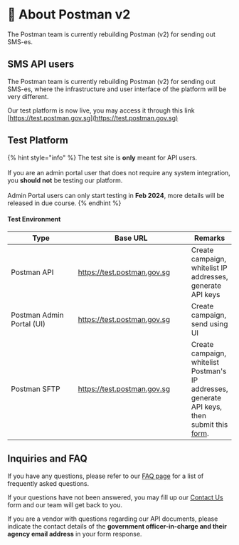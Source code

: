 # 🤖 About Postman v2

The Postman team is currently rebuilding Postman (v2) for sending out SMS-es.

## SMS API users

The Postman team is currently rebuilding Postman (v2) for sending out SMS-es, where the infrastructure and user interface of the platform will be very different.&#x20;

Our test platform is now live, you may access it through this link [https://test.postman.gov.sg](https://test.postman.gov.sg)

## Test Platform

{% hint style="info" %}
The test site is **only** meant for API users.\
\
If you are an admin portal user that does not require any system integration, you **should not** be testing our platform.\
\
Admin Portal users can only start testing in **Feb 2024**, more details will be released in due course.
{% endhint %}

#### Test Environment

<table><thead><tr><th width="196">Type</th><th width="267">Base URL</th><th>Remarks</th></tr></thead><tbody><tr><td>Postman API </td><td><a href="https://test.postman.gov.sg">https://test.postman.gov.sg</a></td><td>Create campaign, whitelist IP addresses, generate API keys</td></tr><tr><td>Postman Admin Portal (UI)</td><td><a href="https://test.postman.gov.sg">https://test.postman.gov.sg</a></td><td>Create campaign, send using UI</td></tr><tr><td>Postman SFTP</td><td><a href="https://test.postman.gov.sg">https://test.postman.gov.sg</a></td><td>Create campaign, whitelist Postman's IP addresses, generate API keys, then submit this <a href="https://form.gov.sg/65a62a71f2138c001218d4e7">form</a>.</td></tr></tbody></table>

## Inquiries and FAQ

If you have any questions, please refer to our [FAQ page](sms-api-faq/postman-v2-sms-api-faq.md) for a list of frequently asked questions.&#x20;

If your questions have not been answered, you may fill up our [Contact Us](https://form.gov.sg/657025a2d2bd350012c82eb0) form and our team will get back to you.

If you are a vendor with questions regarding our API documents, please indicate the contact details of the **government officer-in-charge and their agency email address** in your form response.&#x20;

